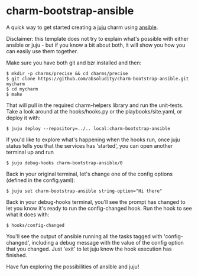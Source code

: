 charm-bootstrap-ansible
=======================

A quick way to get started creating a [juju][1] charm using
[ansible][2].

Disclaimer: this template does not try to explain what's possible with
either ansible or juju - but if you know a bit about both, it will
show you how you can easily use them together.

Make sure you have both git and bzr installed and then:

```
$ mkdir -p charms/precise && cd charms/precise
$ git clone https://github.com/absoludity/charm-bootstrap-ansible.git mycharm
$ cd mycharm
$ make
```

That will pull in the required charm-helpers library and run the unit-tests.
Take a look around at the hooks/hooks.py or the playbooks/site.yaml,
or deploy it with:

```
$ juju deploy --repository=../.. local:charm-bootstrap-ansible
```

If you'd like to explore what's happening when the hooks run,
once juju status tells you that the services has 'started', you can
open another terminal up and run

```
$ juju debug-hooks charm-bootstrap-ansible/0
```

Back in your original terminal, let's change one of the config
options (defined in the config.yaml):

```
$ juju set charm-bootstrap-ansible string-option="Hi there"
```

Back in your debug-hooks terminal, you'll see the prompt
has changed to let you know it's ready to run the config-changed
hook. Run the hook to see what it does with:

```
$ hooks/config-changed
```

You'll see the output of ansible running all the tasks tagged with
'config-changed', including a debug message with the value of
the config option that you changed. Just 'exit' to let juju know
the hook execution has finished.

Have fun exploring the possibilities of ansible and juju!

[1]: http://juju.ubuntu.com/
[2]: http://ansibleworks.com/
